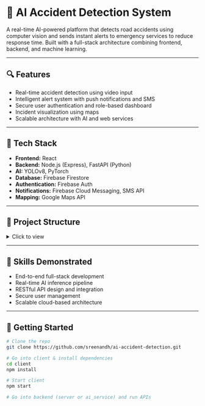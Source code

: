 # 🚧 AI Accident Detection System

A real-time AI-powered platform that detects road accidents using computer vision and sends instant alerts to emergency services to reduce response time. Built with a full-stack architecture combining frontend, backend, and machine learning.

---

## 🔍 Features

- Real-time accident detection using video input
- Intelligent alert system with push notifications and SMS
- Secure user authentication and role-based dashboard
- Incident visualization using maps
- Scalable architecture with AI and web services

---

## 🧰 Tech Stack

- **Frontend:** React
- **Backend:** Node.js (Express), FastAPI (Python)
- **AI:** YOLOv8, PyTorch
- **Database:** Firebase Firestore
- **Authentication:** Firebase Auth
- **Notifications:** Firebase Cloud Messaging, SMS API
- **Mapping:** Google Maps API

---

## 📁 Project Structure

<details>
<summary>Click to view</summary>

</details>

---

## 🧠 Skills Demonstrated

- End-to-end full-stack development
- Real-time AI inference pipeline
- RESTful API design and integration
- Secure user management
- Scalable cloud-based architecture

---

## 🚀 Getting Started

```bash
# Clone the repo
git clone https://github.com/sreenandh/ai-accident-detection.git

# Go into client & install dependencies
cd client
npm install

# Start client
npm start

# Go into backend (server or ai_service) and run APIs

